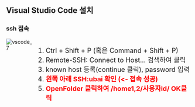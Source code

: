 ## Visual Studio Code 설치
### ssh 접속
<div style="display:flex;">
<div>
<img src="img/vscode_8.png" title="vscode_7"/>
</div>
<div style="min-width: 360px">
<font size="4">

1. Ctrl + Shift + P (혹은 Command + Shift + P)
2. Remote-SSH: Connect to Host... 검색하여 클릭
3. known host 등록(continue 클릭), password 입력
4. <span style="color: red">**왼쪽 아래 SSH:ubai 확인 (<- 접속 성공)**</span>
5. <span style="color: red">**OpenFolder 클릭하여 /home1,2/사용자id/ OK클릭**</span>

</font>
</div>
<div>